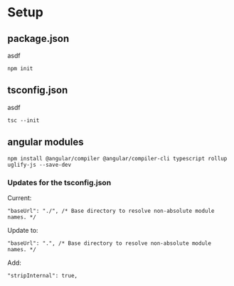 # Setup 

## package.json
asdf

```
npm init
```

## tsconfig.json
asdf

```
tsc --init
```

## angular modules

```
npm install @angular/compiler @angular/compiler-cli typescript rollup uglify-js --save-dev
```

### Updates for the tsconfig.json

Current: 
```
"baseUrl": "./", /* Base directory to resolve non-absolute module names. */
```

Update to: 
```
"baseUrl": ".", /* Base directory to resolve non-absolute module names. */
```

Add:
```
"stripInternal": true,
```